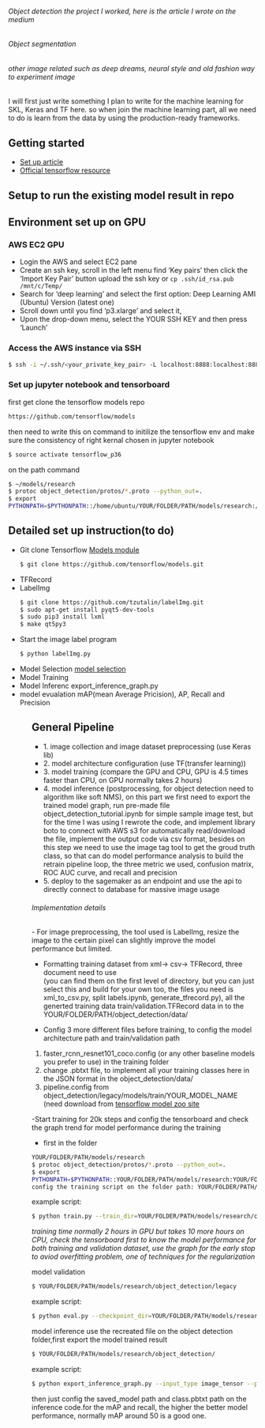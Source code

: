 <h6>Object detection the project I worked, here is the article I wrote on the medium</h6>
<h6>Object segmentation</h6>
<h6>other image related such as deep dreams, neural style and old fashion way to experiment image</h6> 

I will first just write something I plan to write for the machine learning for SKL, Keras and TF here. 
so when join the machine learning part, all we need to do is learn from the data by using the production-ready frameworks. 

## Getting started

* [Set up article](https://towardsdatascience.com/how-to-train-your-own-object-detector-with-tensorflows-object-detector-api-bec72ecfe1d9) 
* [Official tensorflow resource](https://github.com/tensorflow/models/tree/master/research/object_detection)   

## Setup to run the existing model result in repo
## Environment set up on GPU 
### AWS EC2 GPU
- Login the AWS and select EC2 pane
- Create an ssh key, scroll in the left menu find ‘Key pairs’ then click the ‘Import Key Pair’ button upload the ssh key
or ```cp .ssh/id_rsa.pub /mnt/c/Temp/ ```
- Search for ‘deep learning’ and select the first option: Deep Learning AMI (Ubuntu) Version (latest one) 
- Scroll down until you find ‘p3.xlarge’ and select it, 
- Upon the drop-down menu, select the YOUR SSH KEY and then press ‘Launch’ 

### Access the AWS instance via SSH 
```bash 
$ ssh -i ~/.ssh/<your_private_key_pair> -L localhost:8888:localhost:8888 ubuntu@<your instance IP> 
``` 
### Set up jupyter notebook and tensorboard 
first get clone the tensorflow models repo 
```bash
https://github.com/tensorflow/models 
```
then need to write this on command to initilize the tensorflow env and make sure the consistency of right kernal chosen in jupyter notebook 
```bash
$ source activate tensorflow_p36 
```
on the path command  
```bash 
$ ~/models/research
$ protoc object_detection/protos/*.proto --python_out=.
$ export
PYTHONPATH=$PYTHONPATH::/home/ubuntu/YOUR/FOLDER/PATH/models/research:/home/ubuntu/YOUR/FOLDER/PATH/models/research/slim 
```

## Detailed set up instruction(to do) 
<ul>
  <li>Git clone Tensorflow <a href='https://github.com/tensorflow/models.git'>Models module</a>
    
```bash
$ git clone https://github.com/tensorflow/models.git 
```
</li>
  <li>TFRecord</li>
  <li>LabelImg

```bash
$ git clone https://github.com/tzutalin/labelImg.git 
$ sudo apt-get install pyqt5-dev-tools
$ sudo pip3 install lxml
$ make qt5py3
```
  </li>
  <li>Start the image label program 
  
```bash 
$ python labelImg.py 
``` 
  </li> 
<li>Model Selection <a href='https://github.com/tensorflow/models/blob/master/research/object_detection/g3doc/detection_model_zoo.md'> model selection </a>
</li> 
<li>Model Training </li> 
<li>Model Inferenc export_inference_graph.py </li>
<li>model evualation mAP(mean Average Pricision), AP, Recall and Precision
</li>
<ul> 

## General Pipeline
<ul>
    <li>
        1. image collection and image dataset preprocessing (use Keras lib)
    </li>
    <li>
        2. model architecture configuration (use TF(transfer learning)) 
    </li>
    <li>
        3. model training (compare the GPU and CPU, GPU is 4.5 times faster than CPU, on GPU normally takes 2 hours)
    </li>
    <li>
        4. model inference (postprocessing, for object detection need to algorithm like soft NMS), on this part we first need to export the trained model graph, run pre-made file object_detection_tutorial.ipynb for simple sample image test, but for the time I was using I rewrote the code, and implement library boto to connect with AWS s3 for automatically read/download the file, implement the output code via csv format, besides on this step we need to use the image tag tool to get the groud truth class, so that can do model performance analysis to build the retrain pipeline loop, the three metric we used, confusion matrix, ROC AUC curve, and recall and precision 
    </li>
    <li>
        5. deploy to the sagemaker as an endpoint and use the api to directly connect to database for massive image usage
    </li>
</ul>

<h6>Implementation details</h6> 
- For image preprocessing, the tool used is LabelImg, resize the image to the certain pixel can slightly improve the model performance but limited. <br/> 

- Formatting training dataset from xml-> csv-> TFRecord, three document need to use <br/> 
(you can find them on the first level of directory, but you can just select this and build for your own too, the files you need is xml_to_csv.py, split labels.ipynb, generate_tfrecord.py), all the generted training data train/validation.TFRecord data in to the YOUR/FOLDER/PATH/object_detection/data/ <br/> 

- Config 3 more different files before training, to config the model architecture path and train/validation path <br/> 
1. faster_rcnn_resnet101_coco.config (or any other baseline models you prefer to use) in the training folder <br/> 
2. change .pbtxt file, to implement all your training classes here in the JSON format in the object_detection/data/ <br/> 
3. pipeline.config from object_detection/legacy/models/train/YOUR_MODEL_NAME (need download from <a href='https://github.com/tensorflow/models/blob/master/research/object_detection/g3doc/detection_model_zoo.md)'>tensorflow model zoo site</a> <br/> 

-Start training for 20k steps and config the tensorboard and check the graph trend for model performance during the training <br/>  
- first in the folder 
```bash
YOUR/FOLDER/PATH/models/research 
$ protoc object_detection/protos/*.proto --python_out=.
$ export
PYTHONPATH=$PYTHONPATH::YOUR/FOLDER/PATH/models/research:YOUR/FOLDER/PATH/models/research/slim 
config the training script on the folder path: YOUR/FOLDER/PATH/models/research/object_detection/legacy
```
example script: 
```bash
$ python train.py --train_dir=YOUR/FOLDER/PATH/models/research/object_detection/legacy/models/train --pipeline_config_path=YOUR/FOLDER/PATH/training/faster_rcnn_resnet101_coco.config 
```
<i>training time normally 2 hours in GPU but takes 10 more hours on CPU, check the tensorboard first to know the model performance for both training and validation dataset, use the graph for the early stop to aviod overfitting problem, one of techniques for the regularization</i>

model validation 
```bash 
$ YOUR/FOLDER/PATH/models/research/object_detection/legacy 
```
example script: 
```bash 
$ python eval.py --checkpoint_dir=YOUR/FOLDER/PATH/models/research/object_detection/legacy/models/train --eval_dir='eval' --pipeline_config_path=YOUR/FOLDER/PATH/training/faster_rcnn_resnet101_coco.config 
```
model inference use the recreated file on the object detection folder,first export the model trained result 
```bash
$ YOUR/FOLDER/PATH/models/research/object_detection/
```
example script: 
```bash
$ python export_inference_graph.py --input_type image_tensor --pipeline_config_path YOUR/FOLDER/PATH/training/faster_rcnn_resnet101_coco.config --trained_checkpoint_prefix legacy/models/train/model.ckpt-YOUR-TRAINING-STEPS--output_directory legacy/models/train 
```
then just config the saved_model path and class.pbtxt path on the inference code.for the mAP and recall, the higher the better model performance, normally mAP around 50 is a good one.
